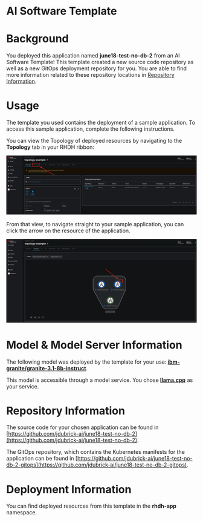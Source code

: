 # AI Software Template

# Background

You deployed this application named **june18-test-no-db-2** from an AI Software Template! This template created a new source code repository as well as a new GitOps deployment repository for you. You are able to find more information related to these repository locations in [Repository Information](#repository-information).

# Usage

The template you used contains the deployment of a sample application. To access this sample application, complete the following instructions.

You can view the Topology of deployed resources by navigating to the **Topology** tab in your RHDH ribbon:

![Topology Ribbon](./images/topology-ribbon.png)

From that view, to navigate straight to your sample application, you can click the arrow on the resource of the application.

![Topology View Application Link](./images/topology-app-link.png)

# Model & Model Server Information
The following model was deployed by the template for your use: **[ibm-granite/granite-3.1-8b-instruct](https://huggingface.co/ibm-granite/granite-3.1-8b-instruct)**.

This model is accessible through a model service. You chose **[llama.cpp]( https://github.com/redhat-ai-dev/developer-images/tree/main/model-servers/llamacpp_python/0.3.8)** as your service.

# Repository Information

The source code for your chosen application can be found in [https://github.com/jdubrick-ai/june18-test-no-db-2](https://github.com/jdubrick-ai/june18-test-no-db-2).

The GitOps repository, which contains the Kubernetes manifests for the application can be found in 
[https://github.com/jdubrick-ai/june18-test-no-db-2-gitops](https://github.com/jdubrick-ai/june18-test-no-db-2-gitops). 

# Deployment Information

You can find deployed resources from this template in the **rhdh-app** namespace.
